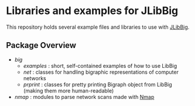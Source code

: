 # Libraries and examples for JLibBig

This repository holds several example files and libraries to use with [JLibBig](http://mads.dimi.uniud.it/wordpress/downloads/libbig/).

## Package Overview

- *big*
	- *examples* : short, self-contained examples of how to use LibBig
	- *net* : classes for handling bigraphic representations of computer networks
	- *prprint* : classes for pretty printing Bigraph object from LibBig (making them more human-readable)
- *nmap* : modules to parse network scans made with [Nmap](https://nmap.org/)